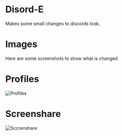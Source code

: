 # Disord-E
Makes some small changes to discords look.

# Images
Here are some screenshots to show what is changed

# Profiles

![Profiles](https://i.imgur.com/TwnZAdt.png)

# Screenshare

![Sccrenshare](https://i.imgur.com/5UB6Q7z.png)
